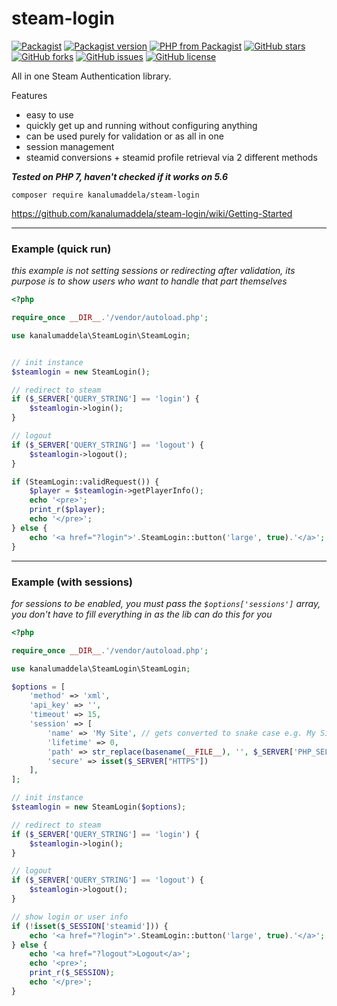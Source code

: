 # steam-login

[![Packagist](https://img.shields.io/packagist/dt/kanalumaddela/steam-login.svg?style=flat-square)](https://packagist.org/packages/kanalumaddela/steam-login)
[![Packagist version](https://img.shields.io/packagist/v/kanalumaddela/steam-login.svg?style=flat-square)](https://packagist.org/packages/kanalumaddela/steam-login)
[![PHP from Packagist](https://img.shields.io/packagist/php-v/kanalumaddela/steam-login.svg?style=flat-square)]()
[![GitHub stars](https://img.shields.io/github/stars/kanalumaddela/steam-login.svg?style=flat-square)](https://github.com/kanalumaddela/steam-login/stargazers)
[![GitHub forks](https://img.shields.io/github/forks/kanalumaddela/steam-login.svg?style=flat-square)](https://github.com/kanalumaddela/steam-login/network)
[![GitHub issues](https://img.shields.io/github/issues/kanalumaddela/steam-login.svg?style=flat-square)](https://github.com/kanalumaddela/steam-login/issues)
[![GitHub license](https://img.shields.io/github/license/kanalumaddela/steam-login.svg?style=flat-square)](https://github.com/kanalumaddela/steam-login/blob/master/LICENSE)

All in one Steam Authentication library.
 
 Features
   - easy to use
   - quickly get up and running without configuring anything
   - can be used purely for validation or as all in one
   - session management
   - steamid conversions + steamid profile retrieval via 2 different methods
 
 ***Tested on PHP 7, haven't checked if it works on 5.6***

```
composer require kanalumaddela/steam-login
```
https://github.com/kanalumaddela/steam-login/wiki/Getting-Started

---

### Example (quick run)

*this example is not setting sessions or redirecting after validation, its purpose is to show users who want to handle that part themselves*

```php
<?php

require_once __DIR__.'/vendor/autoload.php';

use kanalumaddela\SteamLogin\SteamLogin;


// init instance
$steamlogin = new SteamLogin();

// redirect to steam
if ($_SERVER['QUERY_STRING'] == 'login') {
    $steamlogin->login();
}

// logout
if ($_SERVER['QUERY_STRING'] == 'logout') {
    $steamlogin->logout();
}

if (SteamLogin::validRequest()) {
    $player = $steamlogin->getPlayerInfo();
    echo '<pre>';
    print_r($player);
    echo '</pre>';
} else {
    echo '<a href="?login">'.SteamLogin::button('large', true).'</a>';
}
```

---

### Example (with sessions)

*for sessions to be enabled, you must pass the `$options['sessions']` array, you don't have to fill everything in as the lib can do this for you*

```php
<?php

require_once __DIR__.'/vendor/autoload.php';

use kanalumaddela\SteamLogin\SteamLogin;

$options = [
    'method' => 'xml',
    'api_key' => '',
    'timeout' => 15,
    'session' => [
        'name' => 'My Site', // gets converted to snake case e.g. My Site -> My_Site
        'lifetime' => 0,
        'path' => str_replace(basename(__FILE__), '', $_SERVER['PHP_SELF']),
        'secure' => isset($_SERVER["HTTPS"])
    ],
];

// init instance
$steamlogin = new SteamLogin($options);

// redirect to steam
if ($_SERVER['QUERY_STRING'] == 'login') {
    $steamlogin->login();
}

// logout
if ($_SERVER['QUERY_STRING'] == 'logout') {
    $steamlogin->logout();
}

// show login or user info
if (!isset($_SESSION['steamid'])) {
    echo '<a href="?login">'.SteamLogin::button('large', true).'</a>';
} else {
    echo '<a href="?logout">Logout</a>';
    echo '<pre>';
    print_r($_SESSION);
    echo '</pre>';
}
```